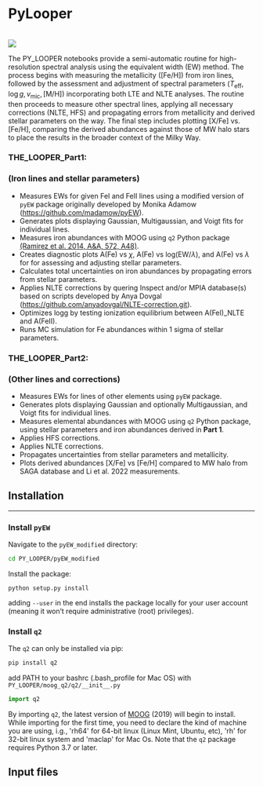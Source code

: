 # PyLooper
<br/>
<a href="">
    <img src="https://img.shields.io/badge/read-paper-blue"/></a>
    
The PY_LOOPER notebooks provide a semi-automatic routine for high-resolution spectral analysis using the equivalent width (EW) method. The process begins with measuring the metallicity ([Fe/H]) from iron lines, followed by the assessment and adjustment of spectral parameters ($T_{\text{eff}}, \log g, v_{\text{mic}}, [\text{M/H}]$) incorporating both LTE and NLTE analyses. The routine then proceeds to measure other spectral lines, applying all necessary corrections (NLTE, HFS) and propagating errors from metallicity and derived stellar parameters on the way. The final step includes plotting [X/Fe] vs. [Fe/H], comparing the derived abundances against those of MW halo stars to place the results in the broader context of the Milky Way.

### THE_LOOPER_Part1:
### (Iron lines and stellar parameters)
* Measures EWs for given FeI and FeII lines using a modified version of `pyEW` package originally developed by Monika Adamow (https://github.com/madamow/pyEW).
* Generates plots displaying Gaussian, Multigaussian, and Voigt fits for individual lines.
* Measures iron abundances with MOOG using `q2` Python package [(Ramirez et al. 2014, A&A, 572, A48)](https://github.com/astroChasqui/q2/tree/master).
* Creates diagnostic plots A(Fe) vs $\chi$, A(Fe) vs log(EW/$\lambda$), and A(Fe) vs $\lambda$ for for assessing and adjusting stellar parameters.
* Calculates total uncertainties on iron abundances by propagating errors from stellar parameters.
* Applies NLTE corrections by quering Inspect and/or MPIA database(s) based on scripts developed by Anya Dovgal (https://github.com/anyadovgal/NLTE-correction.git).
* Optimizes logg by testing ionization equilibrium between A(FeI)_NLTE and A(FeII).
* Runs MC simulation for Fe abundances within 1 sigma of stellar parameters.

### THE_LOOPER_Part2:
### (Other lines and corrections)
* Measures EWs for lines of other elements using `pyEW` package.
* Generates plots displaying Gaussian and optionally Multigaussian, and Voigt fits for individual lines.
* Measures elemental abundances with MOOG using `q2` Python package, using stellar parameters and iron abundances derived in **Part 1**.
* Applies HFS corrections.
* Applies NLTE corrections.
* Propagates uncertainties from stellar parameters and metallicity. 
* Plots derived abundances [X/Fe] vs [Fe/H] compared to MW halo from SAGA database and Li et al. 2022 measurements.

## Installation
---------------
### Install `pyEW`
Navigate to the `pyEW_modified` directory:

```bash
cd PY_LOOPER/pyEW_modified
```
Install the package:
```
python setup.py install
```
 adding `--user` in the end installs the package locally for your user account (meaning it won’t require administrative (root) privileges).

### Install `q2`
The `q2` can only be installed via pip:

```bash
pip install q2
```
add PATH to your bashrc (.bash_profile for Mac OS) with `PY_LOOPER/moog_q2/q2/__init__.py`

```python
import q2
```

By importing `q2`, the latest version of <a href="http://www.as.utexas.edu/~chris/moog.html">MOOG</a> (2019) will begin to install. While importing for the first time, you need to declare the kind of machine you are using, i.g., 'rh64' for 64-bit linux (Linux Mint, Ubuntu, etc), 'rh' for 32-bit linux system and 'maclap' for Mac Os. Note that the `q2` package requires Python 3.7 or later. 

## Input files
    
